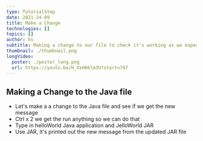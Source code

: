```yaml
---
type: TutorialStep
date: 2021-24-09
title: Make a Change 
technologies: []
topics: []
author: hs
subtitle: Making a change to our file to check it's working as we expect
thumbnail: ./thumbnail.png
longVideo:
  poster: ./poster_long.png
  url: https://youtu.be/H_XxH66lm3U?start=747
---
```


## Making a Change to the Java file

- Let's make a a change to the Java file and see if we get the new message
- Ctrl x 2 we get the run anything so we can do that 
- Type in helloWorld Java application and JelloWorld JAR
- Use JAR, it's printed out the new message from the updated JAR file